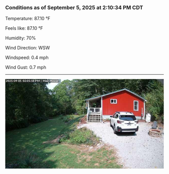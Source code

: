 ### Conditions as of September 5, 2025 at 2:10:34 PM CDT 

Temperature: 87.10 &deg;F

Feels like: 87.10 &deg;F

Humidity: 70%

Wind Direction: WSW

Windspeed: 0.4 mph

Wind Gust: 0.7 mph

---

<img src="./images/latest.jpeg"/>

